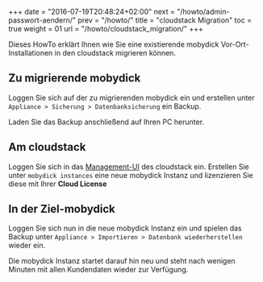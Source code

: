 +++
date = "2016-07-19T20:48:24+02:00"
next = "/howto/admin-passwort-aendern/"
prev = "/howto/"
title = "cloudstack Migration"
toc = true
weight = 01
url = "/howto/cloudstack_migration/"
+++

Dieses HowTo erklärt Ihnen wie Sie eine existierende mobydick Vor-Ort-Installationen
in den cloudstack migrieren können.

## Zu migrierende mobydick

Loggen Sie sich auf der zu migrierenden mobydick ein und erstellen unter
`Appliance > Sicherung > Datenbanksicherung` ein Backup.

Laden Sie das Backup anschließend auf Ihren PC herunter.

## Am cloudstack

Loggen Sie sich in das [Management-UI](../../komponenten/management-ui/) des
cloudstack ein. Erstellen Sie unter `mobydick instances` eine neue mobydick
Instanz und lizenzieren Sie diese mit Ihrer **Cloud License**

## In der Ziel-mobydick

Loggen Sie sich nun in die neue mobydick Instanz ein und spielen das Backup
unter `Appliance > Importieren > Datenbank wiederherstellen` wieder ein.

Die mobydick Instanz startet darauf hin neu und steht nach wenigen Minuten mit
allen Kundendaten wieder zur Verfügung.
